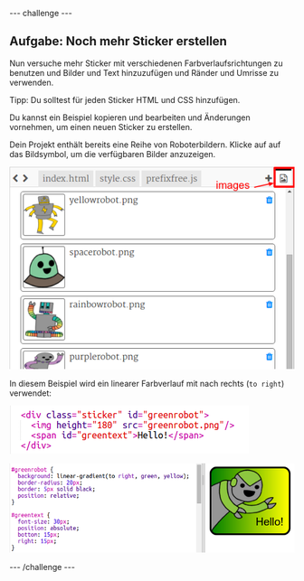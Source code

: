 \--- challenge \---

## Aufgabe: Noch mehr Sticker erstellen

Nun versuche mehr Sticker mit verschiedenen Farbverlaufsrichtungen zu benutzen und Bilder und Text hinzuzufügen und Ränder und Umrisse zu verwenden.

Tipp: Du solltest für jeden Sticker HTML und CSS hinzufügen.

Du kannst ein Beispiel kopieren und bearbeiten und Änderungen vornehmen, um einen neuen Sticker zu erstellen.

Dein Projekt enthält bereits eine Reihe von Roboterbildern. Klicke auf auf das Bildsymbol, um die verfügbaren Bilder anzuzeigen.

![Screenshot](images/stickers-images.png)

In diesem Beispiel wird ein linearer Farbverlauf mit nach rechts (`to right`) verwendet:

![Screenshot](images/stickers-green-html.png)

![Screenshot](images/stickers-green-style.png)

\--- /challenge \---